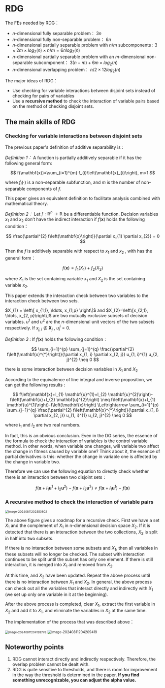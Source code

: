 # RDG

The FEs needed by RDG：

- $n$-dimensional fully separable problem： $3n$
- $n$-dimensional fully non-separable problem： $6n$
- $n$-dimensional partially separable problem with $n/m$ subcomponents :  $3 \times 2m \times log_2(n) \times n/m = 6nlog_2(n)$
- $n$-dimensional partially separable problem with an $m$-dimensional non-separable subcomponent： $3(n-m)+6m \times log_2(n)$
- $n$-dimensional overlapping problem： $n/2 \times 12log_2(n)$

The major ideas of RDG：

- Use checking for variable interactions between disjoint sets instead of checking for pairs of variables
- Use a **recursive method** to check the interaction of variable pairs based on the method of checking disjoint sets.

## The main skills of RDG

###  Checking for variable interactions between disjoint sets

The previous paper's definition of additive separability is：

*Definition 1：* A function is partially additively separable if it has the following general form:

$$
f(\mathbf{x})=\sum_{i=1}^{m} f_{i}\left(\mathbf{x}_{i}\right), m>1
$$

where $f_i(\cdot )$ is a non-separable subfunction, and $m$ is the number of non-separable components of $f$.

This paper gives an equivalent definition to facilitate analysis combined with mathematical theory.

*Definition 2：* Let $f: \mathbb{R}^{n} \rightarrow \mathbb{R}$ be a differentiable function. Decision variables $x_{1}$ and $x_{2}$ don’t have the indirect interaction if $f(\mathbf{x})$ holds the following condition：

$$
\frac{\partial^{2} f\left(\mathbf{x}\right)}{\partial x_{1} \partial x_{2}} = 0
$$

Then the $f$ is additively separable with respect to $x_1$ and $x_2$ , with has the general form：


$$
f(\mathbf{x})=f_{1}\left(X_{1}\right) + f_{2}\left(X_{2}\right)
$$


where $X_{1}$ is the set containing variable  $x_1$ and $X_{2}$ is the set containing variable $x_2$. 

This paper extends the interaction check between two variables to the interaction check between two sets.

$X_{1} = \left\[ x_{1,1}, \ldots, x_{1,p} \right\]$ and $X_{2}=\left\[x_{2,1}, \ldots, x_{2, p}\right\]$ are two mutually exclusive subsets of decision variables. $u^1$ and $u^2$ are the $n$-dimensional unit vectors of the two subsets respectively. If $x_{j,i} \notin \mathbf{X}_{j}$ , $u^j_i = 0$. 

*Definition 3 :* If $f(\mathbf{x})$ holds the following condition：

$$
\sum_{i=1}^{p} \sum_{j=1}^{q} \frac{\partial^{2} f\left(\mathbf{x}^{*}\right)}{\partial x_{1, i} \partial x_{2, j}} u_{1, i}^{1} u_{2, j}^{2} \neq 0
$$

there is some interaction between decision variables in $X_{1}$ and $X_{2}$

According to the equivalence of line integral and inverse proposition, we can get the following results :

$$
f\left(\mathbf{x}+l_{1} \mathbf{u}^{1}+l_{2} \mathbf{u}^{2}\right)-f\left(\mathbf{x}+l_{2} \mathbf{u}^{2}\right) \neq f\left(\mathbf{x}+l_{1} \mathbf{u}^{1}\right)-f\left(\mathbf{x}\right) \Leftrightarrow \sum_{i=1}^{p} \sum_{j=1}^{q} \frac{\partial^{2} f\left(\mathbf{x}^{*}\right)}{\partial x_{1, i} \partial x_{2, j}} u_{1, i}^{1} u_{2, j}^{2} \neq 0
$$

where $l_1$ and $l_2$ are two real numbers. 

In fact, this is an obvious conclusion. Even in the DG series, the essence of the formula to check the interaction of variables is the control variable method. In other words, when variable one changes, will variable two affect the change in fitness caused by variable one? Think about it, the essence of partial derivatives is this: whether the change in variable one is affected by the change in variable two. 

Therefore we can use the following equation to directly check whether there is an interaction between two disjoint sets：

$$
f\left(\mathbf{x}+l_{1} \mathbf{u}^{1}+l_{2} \mathbf{u}^{2}\right)-f\left(\mathbf{x}+l_{2} \mathbf{u}^{2}\right) \neq f\left(\mathbf{x}+l_{1} \mathbf{u}^{1}\right)-f\left(\mathbf{x}\right)
$$

### A recursive method to check the interaction of variable pairs

<img src="C:\Users\悟空\AppData\Roaming\Typora\typora-user-images\image-20240811202350802.png" alt="image-20240811202350802" style="zoom:67%;" />

The above figure gives a roadmap for a recursive check. First we have a set $X_1$ and the complement of $X_1$ in n-dimensional decision space $X_2$. If it is detected that there is an interaction between the two collections, $X_2$ is split in half into two subsets. 

If there is no interaction between some subsets and $X_1$, then all variables in these subsets will no longer be checked. The subset with interaction continues to be split until the subset has only one element. If there is still interaction, it is merged into $X_1$ and removed from $X_2$. 

At this time,  and $X_2$ have been updated. Repeat the above process until there is no interaction between $X_1$ and $X_2$. In general, the above process can check out all the variables that interact directly and indirectly with $X_1$ (we set up only one variable in it at the beginning). 

After the above process is completed, clear $X_1$, extract the first variable in $X_2$ and add it to $X_1$, and eliminate the variables in $X_2$ at the same time.

The implementation of the process that was described above：

​               <img src="C:\Users\悟空\AppData\Roaming\Typora\typora-user-images\image-20240811204128778.png" alt="image-20240811204128778" style="zoom:67%;" /> <img src="C:\Users\悟空\AppData\Roaming\Typora\typora-user-images\image-20240811204209419.png" alt="image-20240811204209419" style="zoom: 80%;" />

## Noteworthy points

1. RDG cannot interact directly and indirectly respectively. Therefore, the overlap problem cannot be dealt with.
2. RDG is quite sensitive to thresholds, and there is room for improvement in the way the threshold is determined in the paper. **If you find something unrecognizable, you can adjust the alpha value.**
